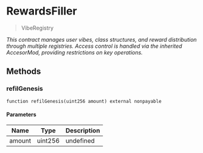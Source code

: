 # RewardsFiller



> VibeRegistry



*This contract manages user vibes, class structures, and reward distribution through multiple registries. Access control is handled via the inherited AccesorMod, providing restrictions on key operations.*

## Methods

### refilGenesis

```solidity
function refilGenesis(uint256 amount) external nonpayable
```





#### Parameters

| Name | Type | Description |
|---|---|---|
| amount | uint256 | undefined |




